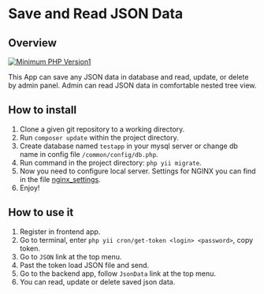 # Save and Read JSON Data

## Overview

[![Minimum PHP Version1](https://img.shields.io/badge/php-%3E%3D%207.4.0-8892BF.svg?style=flat-square12)](https://php.net/)


This App can save any JSON data in database and read, update, or delete by admin panel.
Admin can read JSON data in comfortable nested tree view.

## How to install

1. Clone a given git repository to a working directory.
2. Run `composer update` within the project directory.
2. Create database named `testapp` in your mysql server or change db name in config file `/common/config/db.php`.
3. Run command in the project directory: `php yii migrate`.
4. Now you need to configure local server.
   Settings for NGINX you can find in the file <a href="https://github.com/astraliq/testApp/blob/master/nginx_settings">nginx_settings</a>.
5. Enjoy!

## How to use it

1. Register in frontend app.
2. Go to terminal, enter `php yii cron/get-token <login> <password>`, copy token. 
3. Go to `JSON` link at the top menu. 
4. Past the token load JSON file and send. 
5. Go to the backend app, follow `JsonData` link at the top menu. 
6. You can read, update or delete saved json data.